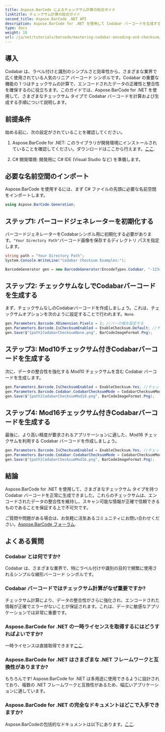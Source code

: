 ```yaml
---
title: Aspose.BarCode によるチェックサム計算の総合ガイド
linktitle: チェックサム計算の総合ガイド
second_title: Aspose.BarCode .NET API
description: Aspose.BarCode for .NET を使用して Codabar バーコードを生成するための基本事項について説明します。このステップ バイ ステップ ガイドでは、チェックサム付きとチェックサムなしのバーコードを作成し、データの整合性と精度を向上させる方法について説明します。
type: docs
weight: 10
url: /ja/net/tutorials/barcode/mastering-codabar-encoding-and-checksum/guide-to-checksum-calculation/
---
```

## 導入

Codabar は、ラベル付けと識別のシンプルさと効率性から、さまざまな業界で広く使用されている人気のリニア バーコード シンボルです。Codabar の重要な機能の 1 つはチェックサムの計算で、エンコードされたデータの正確性と整合性を確保するのに役立ちます。このガイドでは、Aspose.BarCode for .NET を使用して、さまざまなチェックサム タイプで Codabar バーコードを計算および生成する手順について説明します。

## 前提条件

始める前に、次の設定がされていることを確認してください。

1.  Aspose.BarCode for .NET: このライブラリが開発環境にインストールされていることを確認してください。ダウンロードはここから行えます。[ここ](https://releases.aspose.com/barcode/net/).
   
2. C# 開発環境: 開発用に C# IDE (Visual Studio など) を準備します。


## 必要な名前空間のインポート

Aspose.BarCode を使用するには、まず C# ファイルの先頭に必要な名前空間をインポートします。

```csharp
using Aspose.BarCode.Generation;
```

## ステップ1: バーコードジェネレーターを初期化する

バーコードジェネレーターをCodabarシンボル用に初期化する必要があります。`"Your Directory Path"`バーコード画像を保存するディレクトリ パスを指定します。

```csharp
string path = "Your Directory Path";
System.Console.WriteLine("Codabar Checksum Examples:");

BarcodeGenerator gen = new BarcodeGenerator(EncodeTypes.Codabar, "-12345-");
```

## ステップ2: チェックサムなしでCodabarバーコードを生成する

まず、チェックサムなしのCodabarバーコードを作成しましょう。これは、チェックサムオプションを次のように設定することで行われます。`None`.

```csharp
gen.Parameters.Barcode.XDimension.Pixels = 2; //バーの幅を設定する
gen.Parameters.Barcode.IsChecksumEnabled = EnableChecksum.Default; //チェックサムなし
gen.Save($"{path}CodabarChecksumNone.png", BarCodeImageFormat.Png);
```

## ステップ3: Mod10チェックサム付きCodabarバーコードを生成する

次に、データの整合性を強化する Mod10 チェックサムを含む Codabar バーコードを生成します。

```csharp
gen.Parameters.Barcode.IsChecksumEnabled = EnableChecksum.Yes; //チェックサムを有効にする
gen.Parameters.Barcode.Codabar.CodabarChecksumMode = CodabarChecksumMode.Mod10; //Mod10 を設定
gen.Save($"{path}CodabarChecksumMod10.png", BarCodeImageFormat.Png);
```

## ステップ4: Mod16チェックサム付きCodabarバーコードを生成する

最後に、より高い精度が要求されるアプリケーションに適した、Mod16 チェックサムを利用する Codabar バーコードを作成しましょう。

```csharp
gen.Parameters.Barcode.IsChecksumEnabled = EnableChecksum.Yes; //チェックサムを有効にする
gen.Parameters.Barcode.Codabar.CodabarChecksumMode = CodabarChecksumMode.Mod16; // Mod16 を設定
gen.Save($"{path}CodabarChecksumMod16.png", BarCodeImageFormat.Png);
```

## 結論

Aspose.BarCode for .NET を使用して、さまざまなチェックサム タイプを持つ Codabar バーコードを正常に生成できました。これらのチェックサムは、エンコードされたデータの整合性を維持し、スキャン可能な情報が正確で信頼できるものであることを保証する上で不可欠です。

ご質問や問題がある場合は、お気軽に活気あるコミュニティにお問い合わせください。[Aspose.BarCode フォーラム](https://forum.aspose.com/c/barcode/13).

## よくある質問

### Codabar とは何ですか?

Codabar は、さまざまな業界で、特にラベル付けや識別の目的で頻繁に使用されるシンプルな線形バーコード シンボルです。

### Codabar バーコードではチェックサム計算がなぜ重要ですか?

チェックサム計算により、データの整合性がさらに強化され、エンコードされた情報が正確でエラーがないことが保証されます。これは、データに敏感なアプリケーションでは非常に重要です。

### Aspose.BarCode for .NET の一時ライセンスを取得するにはどうすればよいですか?

一時ライセンスは直接取得できます[ここ](https://purchase.conholdate.com/temporary-license/).

### Aspose.BarCode for .NET はさまざまな .NET フレームワークと互換性がありますか?

もちろんです! Aspose.BarCode for .NET は多用途に使用できるように設計されており、複数の .NET フレームワークと互換性があるため、幅広いアプリケーションに適しています。

### Aspose.BarCode for .NET の完全なドキュメントはどこで入手できますか?

Aspose.BarCodeの包括的なドキュメントは以下にあります。[ここ](https://reference.aspose.com/barcode/net/).
